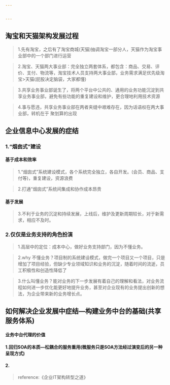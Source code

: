 ```yaml
---


---
```


<h2 id="淘宝和天猫架构发展过程">淘宝和天猫架构发展过程</h2>
<blockquote>
<p>1.先有淘宝，之后有了淘宝商城(天猫)抽调淘宝一部分人，天猫作为淘宝事业部中的一个部门进行运营</p>
</blockquote>
<blockquote>
<p>2.淘宝、天猫两大事业部：完全独立两套体系，都包含：商品、交易、评价、支付、物流等，淘宝技术人员支持两大事业部，业务需求满足优先级淘宝&gt;天猫(屁股决定脑袋，大家都懂)</p>
</blockquote>
<blockquote>
<p>3.共享业务事业部诞生了，将两个平台中公共的、通用的业务功能沉淀到共享业务事业部，避免有些功能的重复建设和维护，更合理地利用技术资源</p>
</blockquote>
<blockquote>
<p>4.事与愿违，共享业务事业部在两者夹缝中艰难存在，因为话语权在两大事业部，转机在于 聚划算的出现</p>
</blockquote>
<h2 id="企业信息中心发展的症结">企业信息中心发展的症结</h2>
<h3 id="“烟囱式”建设">1.“烟囱式”建设</h3>
<h4 id="基于成本和效率">基于成本和效率</h4>
<blockquote>
<p>1.“烟囱式”系统建设模式，各个系统完全独立，各自开发。(会员、商品、支付等)，重复建设，资源浪费</p>
</blockquote>
<blockquote>
<p>2.打通“烟囱式”系统间集成和协作成本昂贵</p>
</blockquote>
<h4 id="基于发展">基于发展</h4>
<blockquote>
<p>3.不利于业务的沉淀和持续发展，上线后，维护及更新周期较长，对于新需求，相应不及时。</p>
</blockquote>
<h3 id="仅仅是业务支持的角色扮演">2.仅仅是业务支持的角色扮演</h3>
<blockquote>
<p>1.高层中的定位：成本中心，做好业务支持部门，因为不懂业务。</p>
</blockquote>
<blockquote>
<p>2.why 不懂业务？项目制的系统建设模式，做完一个项目又一个项目，只是增加了项目经验，但缺少专业领域知识和业务的沉淀，随着时间的流逝，员工积极性和创造性降低了</p>
</blockquote>
<blockquote>
<p>3.什么叫懂业务？能对业务的下一步发展有着自己的理解和看法，对业务流程如何进一步优化能更好地提升业务，甚至对企业现有的业务提出创新的想法，为企业带来新的业务增长点。</p>
</blockquote>
<h2 id="如何解决企业发展中症结---构建业务中台的基础共享服务体系">如何解决企业发展中症结—构建业务中台的基础(共享服务体系)</h2>
<h4 id="业务中台代理的价值">业务中台代理的价值</h4>
<h4 id="回归soa的本质---松耦合的服务重用微服务只是soa方法经过演变后的另一种呈现方式">1.回归SOA的本质—松耦合的服务重用(微服务只是SOA方法经过演变后的另一种呈现方式)</h4>
<h4 id="section">2.</h4>
<blockquote>
<p>reference:《企业IT架构转型之道》</p>
</blockquote>

